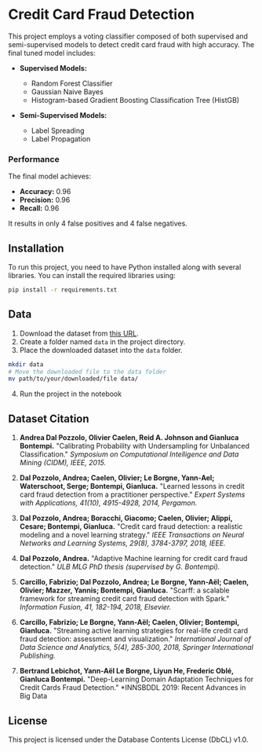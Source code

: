 # Credit Card Fraud Detection

This project employs a voting classifier composed of both supervised and semi-supervised models to detect credit card fraud with high accuracy. The final tuned model includes:

- **Supervised Models:**
  - Random Forest Classifier
  - Gaussian Naive Bayes
  - Histogram-based Gradient Boosting Classification Tree (HistGB)

- **Semi-Supervised Models:**
  - Label Spreading
  - Label Propagation

### Performance

The final model achieves:
- **Accuracy:** 0.96
- **Precision:** 0.96
- **Recall:** 0.96

It results in only 4 false positives and 4 false negatives.

## Installation

To run this project, you need to have Python installed along with several libraries. You can install the required libraries using:

```bash
pip install -r requirements.txt
```

## Data

1. Download the dataset from [this URL](https://www.kaggle.com/datasets/mlg-ulb/creditcardfraud).
2. Create a folder named `data` in the project directory.
3. Place the downloaded dataset into the `data` folder.

```bash
mkdir data
# Move the downloaded file to the data folder
mv path/to/your/downloaded/file data/
```

4. Run the project in the notebook


## Dataset Citation

1. **Andrea Dal Pozzolo, Olivier Caelen, Reid A. Johnson and Gianluca Bontempi.** "Calibrating Probability with Undersampling for Unbalanced Classification." *Symposium on Computational Intelligence and Data Mining (CIDM), IEEE, 2015.*

2. **Dal Pozzolo, Andrea; Caelen, Olivier; Le Borgne, Yann-Ael; Waterschoot, Serge; Bontempi, Gianluca.** "Learned lessons in credit card fraud detection from a practitioner perspective." *Expert Systems with Applications, 41(10), 4915-4928, 2014, Pergamon.*

3. **Dal Pozzolo, Andrea; Boracchi, Giacomo; Caelen, Olivier; Alippi, Cesare; Bontempi, Gianluca.** "Credit card fraud detection: a realistic modeling and a novel learning strategy." *IEEE Transactions on Neural Networks and Learning Systems, 29(8), 3784-3797, 2018, IEEE.*

4. **Dal Pozzolo, Andrea.** "Adaptive Machine learning for credit card fraud detection." *ULB MLG PhD thesis (supervised by G. Bontempi).*

5. **Carcillo, Fabrizio; Dal Pozzolo, Andrea; Le Borgne, Yann-Aël; Caelen, Olivier; Mazzer, Yannis; Bontempi, Gianluca.** "Scarff: a scalable framework for streaming credit card fraud detection with Spark." *Information Fusion, 41, 182-194, 2018, Elsevier.*

6. **Carcillo, Fabrizio; Le Borgne, Yann-Aël; Caelen, Olivier; Bontempi, Gianluca.** "Streaming active learning strategies for real-life credit card fraud detection: assessment and visualization." *International Journal of Data Science and Analytics, 5(4), 285-300, 2018, Springer International Publishing.*

7. **Bertrand Lebichot, Yann-Aël Le Borgne, Liyun He, Frederic Oblé, Gianluca Bontempi.** "Deep-Learning Domain Adaptation Techniques for Credit Cards Fraud Detection." *INNSBDDL 2019: Recent Advances in Big Data

## License
This project is licensed under the Database Contents License (DbCL) v1.0.
